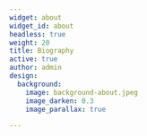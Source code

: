 ```yaml
---
widget: about
widget_id: about
headless: true
weight: 20
title: Biography
active: true
author: admin
design:
  background:
    image: background-about.jpeg
    image_darken: 0.3
    image_parallax: true
 
---
```

